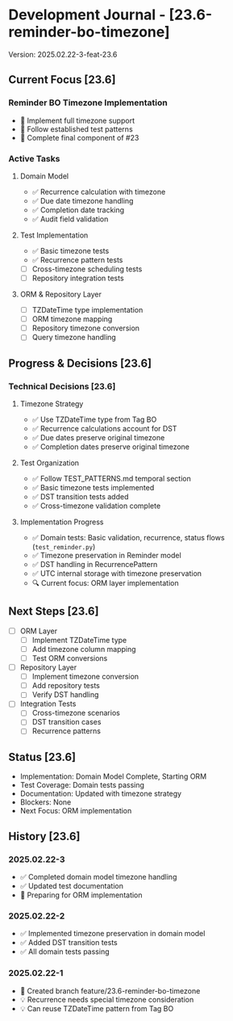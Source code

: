 # Development Journal - [23.6-reminder-bo-timezone]
Version: 2025.02.22-3-feat-23.6

## Current Focus [23.6]
### Reminder BO Timezone Implementation
- 🔄 Implement full timezone support
- 🔄 Follow established test patterns
- 🔄 Complete final component of #23

### Active Tasks
1. Domain Model
   - ✅ Recurrence calculation with timezone
   - ✅ Due date timezone handling
   - ✅ Completion date tracking
   - ✅ Audit field validation

2. Test Implementation
   - ✅ Basic timezone tests
   - ✅ Recurrence pattern tests
   - [ ] Cross-timezone scheduling tests
   - [ ] Repository integration tests

3. ORM & Repository Layer
   - [ ] TZDateTime type implementation
   - [ ] ORM timezone mapping
   - [ ] Repository timezone conversion
   - [ ] Query timezone handling

## Progress & Decisions [23.6]
### Technical Decisions [23.6]
1. Timezone Strategy
   - ✅ Use TZDateTime type from Tag BO
   - ✅ Recurrence calculations account for DST
   - ✅ Due dates preserve original timezone
   - ✅ Completion dates preserve original timezone

2. Test Organization
   - ✅ Follow TEST_PATTERNS.md temporal section
   - ✅ Basic timezone tests implemented
   - ✅ DST transition tests added
   - ✅ Cross-timezone validation complete

3. Implementation Progress
   - ✅ Domain tests: Basic validation, recurrence, status flows (`test_reminder.py`)
   - ✅ Timezone preservation in Reminder model
   - ✅ DST handling in RecurrencePattern
   - ✅ UTC internal storage with timezone preservation
   - 🔍 Current focus: ORM layer implementation

## Next Steps [23.6]
- [ ] ORM Layer
  - [ ] Implement TZDateTime type
  - [ ] Add timezone column mapping
  - [ ] Test ORM conversions

- [ ] Repository Layer
  - [ ] Implement timezone conversion
  - [ ] Add repository tests
  - [ ] Verify DST handling

- [ ] Integration Tests
  - [ ] Cross-timezone scenarios
  - [ ] DST transition cases
  - [ ] Recurrence patterns

## Status [23.6]
- Implementation: Domain Model Complete, Starting ORM
- Test Coverage: Domain tests passing
- Documentation: Updated with timezone strategy
- Blockers: None
- Next Focus: ORM implementation

## History [23.6]
### 2025.02.22-3
- ✅ Completed domain model timezone handling
- ✅ Updated test documentation
- 🔄 Preparing for ORM implementation

### 2025.02.22-2
- ✅ Implemented timezone preservation in domain model
- ✅ Added DST transition tests
- ✅ All domain tests passing

### 2025.02.22-1
- 🔄 Created branch feature/23.6-reminder-bo-timezone
- 💡 Recurrence needs special timezone consideration
- 💡 Can reuse TZDateTime pattern from Tag BO
